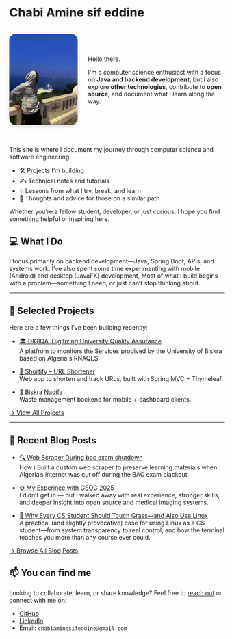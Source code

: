 # Chabi Amine sif eddine

<div style="display: flex; align-items: center; gap: 1.5rem; margin-bottom: 2rem; flex-wrap: wrap;">

<img src="assets/images/profile2.jpg" alt="Profile Picture"
       style="width: 160px; border-radius: 15px; box-shadow: 0 2px 10px rgba(0,0,0,0.2);">

  <div style="flex: 1; min-width: 250px;">


<p>Hello there.</p>

<p>
I'm a computer science enthusiast with a focus on <strong>Java and backend development</strong>, but i also explore <strong>other technologies</strong>, contribute to <strong>open source</strong>, and document what I learn along the way.
</p>



  </div>

 </div>

This site is where I document my journey through computer science and software engineering.

- 🛠️ Projects I’m building
- ✍️ Technical notes and tutorials
- 💡 Lessons from what I try, break, and learn
- 🎯 Thoughts and advice for those on a similar path


Whether you’re a fellow student, developer, or just curious, I hope you find something helpful or inspiring here.

## 💻 What I Do

I focus primarily on backend development—Java, Spring Boot, APIs, and systems work. I’ve also spent some time experimenting with mobile (Android) and desktop (JavaFX) development, Most of what I build begins with a problem—something I need, or just can’t stop thinking about.

---

## 🔧 Selected Projects

Here are a few things I’ve been building recently:

- [🏛️  DIGIQA :Digitizing University Quality Assurance](projects/digiqa.md)  
  A platfrom to monitors the Services prodived by the University of Biskra based on Algeria's RNAQES

- [🔗 Shortify – URL Shortener](projects/url-shortener.md)  
  Web app to shorten and track URLs, built with Spring MVC + Thymeleaf.

- [🚮 Biskra Nadifa](projects/biskra-nadifa.md)  
  Waste management backend for mobile + dashboard clients.

[→ View All Projects](projects/index.md)

---
## 📝 Recent Blog Posts

- [🔍 Web Scraper During bac exam shutdown](blog/bac-web-scraper.md)  
How i Built a custom web scraper to preserve learning materials when Algeria’s internet was cut off during the BAC exam blackout.

- [⚙️ My Experince with GSOC 2025](blog/spring-async-file-upload.md)  
I didn’t get in — but I walked away with real experience, stronger skills, and deeper insight into open source and medical imaging systems.

- [🐧 Why Every CS Student Should Touch Grass—and Also Use Linux](blog/why-linux.md.md)  
  A practical (and slightly provocative) case for using Linux as a CS student—from system transparency to real control, and how the terminal teaches you more than any course ever could.

[→ Browse All Blog Posts](blog/index.md)


## 📫 You can find me 

Looking to collaborate, learn, or share knowledge? Feel free to [reach out]() or connect with me on:

- [GitHub](https://github.com/Amine2000s)
- [LinkedIn](https://www.linkedin.com/in/amine-chabi-a90b7822a/)
- Email: `chabiaminesifeddine@gmail.com`